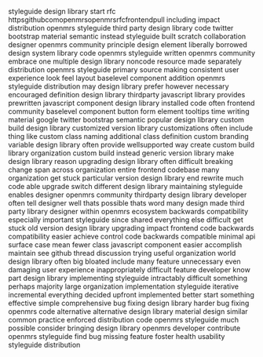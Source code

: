 styleguide design library start rfc httpsgithubcomopenmrsopenmrsrfcfrontendpull including impact distribution openmrs styleguide third party design library code twitter bootstrap material semantic instead styleguide built scratch collaboration designer openmrs community principle design element liberally borrowed design system library code openmrs styleguide written openmrs community embrace one multiple design library noncode resource made separately distribution openmrs styleguide primary source making consistent user experience look feel layout baselevel component addition openmrs styleguide distribution may design library prefer however necessary encouraged definition design library thirdparty javascript library provides prewritten javascript component design library installed code often frontend community baselevel component button form element tooltips time writing material google twitter bootstrap semantic popular design library custom build design library customized version library customizations often include thing like custom class naming additional class definition custom branding variable design library often provide wellsupported way create custom build library organization custom build instead generic version library make design library reason upgrading design library often difficult breaking change span across organization entire frontend codebase many organization get stuck particular version design library end rewrite much code able upgrade switch different design library maintaining styleguide enables designer openmrs community thirdparty design library developer often tell designer well thats possible thats word many design made third party library designer within openmrs ecosystem backwards compatibility especially important styleguide since shared everything else difficult get stuck old version design library upgrading impact frontend code backwards compatibility easier achieve control code backwards compatible minimal api surface case mean fewer class javascript component easier accomplish maintain see github thread discussion trying useful organization world design library often big bloated include many feature unnecessary even damaging user experience inappropriately difficult feature developer know part design library implementing styleguide intractably difficult something perhaps majority large organization implementation styleguide iterative incremental everything decided upfront implemented better start something effective simple comprehensive bug fixing design library harder bug fixing openmrs code alternative alternative design library material design similar common practice enforced distribution code openmrs styleguide much possible consider bringing design library openmrs developer contribute openmrs styleguide find bug missing feature foster health usability styleguide distribution